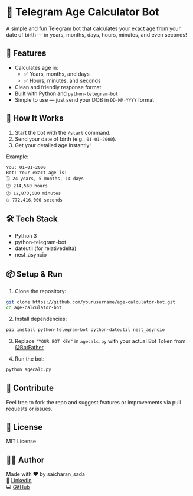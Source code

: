 # 🧮 Telegram Age Calculator Bot

A simple and fun Telegram bot that calculates your exact age from your date of birth — in years, months, days, hours, minutes, and even seconds!

## 🚀 Features

- Calculates age in:
  - ✅ Years, months, and days
  - ✅ Hours, minutes, and seconds
- Clean and friendly response format
- Built with Python and `python-telegram-bot`
- Simple to use — just send your DOB in `DD-MM-YYYY` format

## 📌 How It Works

1. Start the bot with the `/start` command.
2. Send your date of birth (e.g., `01-01-2000`).
3. Get your detailed age instantly!

Example:
```
You: 01-01-2000  
Bot: Your exact age is:  
🗓 24 years, 5 months, 14 days  
🕒 214,560 hours  
🕑 12,873,600 minutes  
⏱ 772,416,000 seconds
```

## 🛠 Tech Stack

- Python 3
- python-telegram-bot
- dateutil (for relativedelta)
- nest_asyncio

## 📦 Setup & Run

1. Clone the repository:
```bash
git clone https://github.com/yourusername/age-calculator-bot.git
cd age-calculator-bot
```

2. Install dependencies:
```bash
pip install python-telegram-bot python-dateutil nest_asyncio
```

3. Replace `"YOUR BOT KEY"` in `agecalc.py` with your actual Bot Token from [@BotFather](https://t.me/BotFather)

4. Run the bot:
```bash
python agecalc.py
```

## 🤝 Contribute

Feel free to fork the repo and suggest features or improvements via pull requests or issues.

## 📄 License

MIT License

## 👨‍💻 Author

Made with ❤️ by saicharan_sada  
🔗 [LinkedIn](https://linkedin.com/in/yourprofile)  
💻 [GitHub](https://github.com/yourusername)
